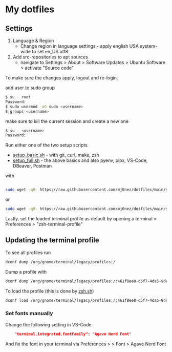 # My dotfiles


## Settings

1. Language & Region
    * Change region in language settings - apply english USA system-wide to set en_US.utf8
1.  Add src-repositories to apt sources
    * navigate to Settings > About > Software Updates > Ubuntu Software > activate "Source code"

To make sure the changes apply, logout and re-login.

add user to sudo group

```bash
$ su - root
Password:
$ sudo usermod -aG sudo <username>
$ groups <username>
```

make sure to kill the current session and create a new one

```bash
$ su - <username>
Password:
```

Run either one of the two setup scripts

* [setup_basic.sh](/setup_basic.sh) - with git, curl, make, zsh
* [setup_full.sh](/setup_full.sh) - the above basics and also pyenv, pipx, VS-Code, DBeaver, Postman

with

```bash

sudo wget -qO- https://raw.githubusercontent.com/mj0nez/dotfiles/main/setup_basic.sh | bash

```

or

```bash
sudo wget -qO- https://raw.githubusercontent.com/mj0nez/dotfiles/main/setup_full.sh | bash

```

Lastly, set the loaded terminal profile as default by opening a terminal  > Preferences > "zsh-terminal-profile"

## Updating the terminal profile

To see all profiles run

```bash
dconf dump /org/gnome/terminal/legacy/profiles:/
```

Dump a profile with

```bash
dconf dump /org/gnome/terminal/legacy/profiles:/:461f8ee8-d5f7-4da5-9de2-58ab7f40cf4a/ > .terminal-profile.dconf
```

To load the profile (this is done by [zsh.sh](/programs/zsh.sh))

```bash
dconf load /org/gnome/terminal/legacy/profiles:/:461f8ee8-d5f7-4da5-9de2-58ab7f40cf4a/ < .terminal-profile.dconf
```

### Set fonts manually

Change the following setting in VS-Code

```json
    "terminal.integrated.fontFamily": "Agave Nerd Font"
```
And fix the font in your terminal via Preferences > <Current Profile> > Font > Agave Nerd Font
